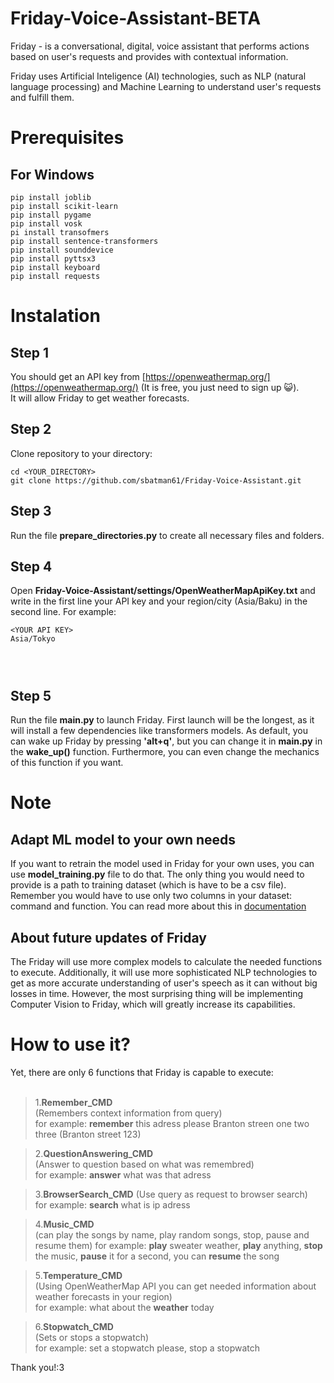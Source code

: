 # Friday-Voice-Assistant-BETA
Friday - is a conversational, digital, voice assistant that performs actions based on user's requests and provides with contextual information. 

Friday uses Artificial Inteligence (AI) technologies, such as NLP (natural language processing) and Machine Learning to understand user's requests and fulfill them.


# Prerequisites
## For Windows
```
pip install joblib  
pip install scikit-learn  
pip install pygame  
pip install vosk  
pi install transofmers
pip install sentence-transformers  
pip install sounddevice  
pip install pyttsx3  
pip install keyboard  
pip install requests
```

# Instalation

## Step 1
You should get an API key from [https://openweathermap.org/](https://openweathermap.org/) (It is free, you just need to sign up 😺).  
It will allow Friday to get weather forecasts.  

## Step 2
Clone repository to your directory:
```
cd <YOUR_DIRECTORY>
git clone https://github.com/sbatman61/Friday-Voice-Assistant.git 
```
## Step 3
Run the file __prepare_directories.py__ to create all necessary files and folders.

## Step 4
Open __Friday-Voice-Assistant/settings/OpenWeatherMapApiKey.txt__ and write in the first line your API key and your region/city (Asia/Baku) in the second line. For example:  
```
<YOUR API KEY>  
Asia/Tokyo  
  
    
  
```

## Step 5
Run the file __main.py__  to launch Friday. First launch will be the longest, as it will install a few dependencies like transformers models. As default, you can wake up Friday by pressing __'alt+q'__, but you can change it in __main.py__ in the __wake_up()__ function. Furthermore, you can even change the mechanics of this function if you want. 

# Note
## Adapt ML model to your own needs
If you want to retrain the model used in Friday for your own uses, you can use __model_training.py__ file to do that. The only thing you would need to provide is a path to training dataset (which is have to be a csv file). Remember you would have to use only two columns in your dataset: command and function. You can read more about this in [documentation]()
## About future updates of Friday
The Friday will use more complex models to calculate the needed functions to execute. Additionally, it will use more sophisticated NLP technologies to get as more accurate understanding of user's speech as it can without big losses in time. However, the most surprising thing will be implementing Computer Vision to Friday, which will greatly increase its capabilities.   

# How to use it?
Yet, there are only 6 functions that Friday is capable to execute:<br><br/>

>1.**Remember_CMD**  
(Remembers context information from query)  
for example: __remember__ this adress please Branton streen one two three (Branton street 123)

>2.**QuestionAnswering_CMD**  
(Answer to question based on what was remembred)  
for example: __answer__ what was that adress

>3.**BrowserSearch_CMD** 
(Use query as request to browser search)  
for example: __search__ what is ip adress

>4.**Music_CMD**  
(can play the songs by name, play random songs, stop, pause and resume them)
for example: __play__ sweater weather, __play__ anything, __stop__ the music, __pause__ it for a second, you can **resume** the song

>5.**Temperature_CMD**  
(Using OpenWeatherMap API you can get needed information about weather forecasts in your region)  
for example: what about the __weather__ today

>6.**Stopwatch_CMD**  
(Sets or stops a stopwatch)  
for example: set a stopwatch please, stop a stopwatch

Thank you!:3
